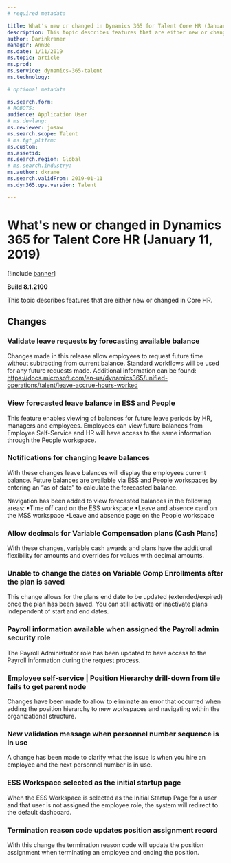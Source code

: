 ```yaml
---
# required metadata

title: What's new or changed in Dynamics 365 for Talent Core HR (January 11, 2019)
description: This topic describes features that are either new or changed in Microsoft Dynamics 365 for Talent Core HR.
author: Darinkramer
manager: AnnBe
ms.date: 1/11/2019
ms.topic: article
ms.prod: 
ms.service: dynamics-365-talent
ms.technology: 

# optional metadata

ms.search.form: 
# ROBOTS: 
audience: Application User
# ms.devlang: 
ms.reviewer: josaw
ms.search.scope: Talent
# ms.tgt_pltfrm: 
ms.custom: 
ms.assetid: 
ms.search.region: Global
# ms.search.industry: 
ms.author: dkrame
ms.search.validFrom: 2019-01-11
ms.dyn365.ops.version: Talent

---
```

# What's new or changed in Dynamics 365 for Talent Core HR (January 11, 2019)

[!include [banner](includes/banner.md)]

**Build 8.1.2100**

This topic describes features that are either new or changed in Core HR.

## Changes

### Validate leave requests by forecasting available balance
Changes made in this release allow employees to request future time without subtracting from current balance. Standard workflows will be used for any future requests made. Additional information can be found: https://docs.microsoft.com/en-us/dynamics365/unified-operations/talent/leave-accrue-hours-worked 

### View forecasted leave balance in ESS and People
This feature enables viewing of balances for future leave periods by HR, managers and employees. Employees can view future balances from Employee Self-Service and HR will have access to the same information through the People workspace.

### Notifications for changing leave balances
With these changes leave balances will display the employees current balance. Future balances are available via ESS and People workspaces by entering an “as of date” to calculate the forecasted balance.

Navigation has been added to view forecasted balances in the following areas:
	•Time off card on the ESS workspace
	•Leave and absence card on the MSS workspace
	•Leave and absence page on the People workspace

### Allow decimals for Variable Compensation plans (Cash Plans)
With these changes, variable cash awards and plans have the additional flexibility for amounts and overrides for values with decimal amounts.

### Unable to change the dates on Variable Comp Enrollments after the plan is saved
This change allows for the plans end date to be updated (extended/expired) once the plan has been saved. You can still activate or inactivate plans independent of start and end dates.

### Payroll information available when assigned the Payroll admin security role
The Payroll Administrator role has been updated to have access to the Payroll information during the request process.

### Employee self-service | Position Hierarchy drill-down from tile fails to get parent node
Changes have been made to allow to eliminate an error that occurred when adding the position hierarchy to new workspaces and navigating within the organizational structure.

### New validation message when personnel number sequence is in use
A change has been made to clarify what the issue is when you hire an employee and the next personnel number is in use.

### ESS Workspace selected as the initial startup page
When the ESS Workspace is selected as the Initial Startup Page for a user and that user is not assigned the employee role, the system will redirect to the default dashboard.

### Termination reason code updates position assignment record
With this change the termination reason code will update the position assignment when terminating an employee and ending the position. 


